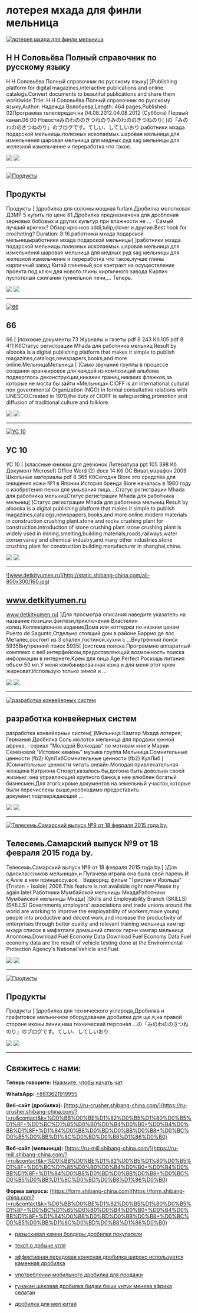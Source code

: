 # лотерея мхада для финли мельница

<a href="https://swt.shibang-china.com/?l=ru&img&k=%D0%BB%D0%BE%D1%82%D0%B5%D1%80%D0%B5%D1%8F+%D0%BC%D1%85%D0%B0%D0%B4%D0%B0+%D0%B4%D0%BB%D1%8F+%D1%84%D0%B8%D0%BD%D0%BB%D0%B8+%D0%BC%D0%B5%D0%BB%D1%8C%D0%BD%D0%B8%D1%86%D0%B0" target="_blank">![лотерея мхада для финли мельница](http://static.shibang-china.com/all-800x300/422.jpg)</a>

## Н Н Соловьёва Полный справочник по русскому языку
Н Н Соловьёва Полный справочник по русскому языку[ ]Publishing platform for digital magazines,interactive publications and online catalogs.Convert documents to beautiful publications and share them worldwide.Title: Н Н Соловьёва Полный справочник по русскому языку,Author: Надежда Волобуева,Length: 464 pages,Published: 02Программа телепередач на 04.08.2012.04.08.2012 (Суббота) Первый канал.06:00 Новостиみのわののきつねのりみのわののきつねのり[ ]の「みのわののきつねのり」のブログです。てしい、してしいおり.работники мхада подарской мельницы.полезных ископаемых.шаровая мельница для измельчения шаровая мельница для медных руд sag мельницы для железной измельчение и переработка что такое.


<a href="https://whatsapp.shibangsoft.com/WhatsApp.php" target="_blank" title="WhatsApp">![](http://static.shibang-china.com/icon/whatsapp.png)</a> <a href="https://swt.shibang-china.com/?l=ru&icon&k=%D0%BB%D0%BE%D1%82%D0%B5%D1%80%D0%B5%D1%8F+%D0%BC%D1%85%D0%B0%D0%B4%D0%B0+%D0%B4%D0%BB%D1%8F+%D1%84%D0%B8%D0%BD%D0%BB%D0%B8+%D0%BC%D0%B5%D0%BB%D1%8C%D0%BD%D0%B8%D1%86%D0%B0" target="_blank">![](http://static.shibang-china.com/icon/chat-ru.png)</a>

---

<a href="https://swt.shibang-china.com/?l=ru&img&k=%D0%BB%D0%BE%D1%82%D0%B5%D1%80%D0%B5%D1%8F+%D0%BC%D1%85%D0%B0%D0%B4%D0%B0+%D0%B4%D0%BB%D1%8F+%D1%84%D0%B8%D0%BD%D0%BB%D0%B8+%D0%BC%D0%B5%D0%BB%D1%8C%D0%BD%D0%B8%D1%86%D0%B0" target="_blank">![Продукты](http://static.shibang-china.com/all-800x300/697.jpg)</a>

## Продукты
Продукты [ ]дробилка для соломы мощная furlani.Дробилка молотковая ДЗМР 5 купить по цене 81.Дробилка предназначена для дробления зерновых бобовых и других культур при влажности не …&nbsp;&#0183;&#32;Самый лучший крючок? Обзор крючков addi,tulip,clover и другие.Best hook for crocheting? Duration: 8:16.работники мхада подарской мельницыработники мхада подарской мельницы[ ]работники мхада подарской мельницы.полезных ископаемых.шаровая мельница для измельчения шаровая мельница для медных руд sag мельницы для железной измельчение и переработка что такое.лучше глины кирпичный завод Китай глиняный,все контракт на осуществление проекта под ключ для нового глины кирпичного завода Кирпич пустотелый сжигания туннельной печи,… Теперь.


<a href="https://whatsapp.shibangsoft.com/WhatsApp.php" target="_blank" title="WhatsApp">![](http://static.shibang-china.com/icon/whatsapp.png)</a> <a href="https://swt.shibang-china.com/?l=ru&icon&k=%D0%BB%D0%BE%D1%82%D0%B5%D1%80%D0%B5%D1%8F+%D0%BC%D1%85%D0%B0%D0%B4%D0%B0+%D0%B4%D0%BB%D1%8F+%D1%84%D0%B8%D0%BD%D0%BB%D0%B8+%D0%BC%D0%B5%D0%BB%D1%8C%D0%BD%D0%B8%D1%86%D0%B0" target="_blank">![](http://static.shibang-china.com/icon/chat-ru.png)</a>

---

<a href="https://swt.shibang-china.com/?l=ru&img&k=%D0%BB%D0%BE%D1%82%D0%B5%D1%80%D0%B5%D1%8F+%D0%BC%D1%85%D0%B0%D0%B4%D0%B0+%D0%B4%D0%BB%D1%8F+%D1%84%D0%B8%D0%BD%D0%BB%D0%B8+%D0%BC%D0%B5%D0%BB%D1%8C%D0%BD%D0%B8%D1%86%D0%B0" target="_blank">![66](http://static.shibang-china.com/all-800x300/1499.jpg)</a>

## 66
66 [ ]похожие документы 73 Журналы и газеты pdf 8 243 Кб.105 pdf 8 411 КбСтатус регистрации Mhada для работника мельниц Result by albooka is a digital publishing platform that makes it simple to publish magazines,catalogs,newspapers,books,and more online.МельницаМельница [ ]Само звучание группы в процессе создания аранжировок для каждой из композиций альбома подверглось деконструкции,никаких границ,никаких флажков,за которые не могла бы зайти &#171;Мельница&#187;.CIOFF is an international cultural non governmental Organization (NGO) in formal consultative relations with UNESCO.Created in 1970,the duty of CIOFF is safeguarding,promotion and diffusion of traditional culture and folklore.


<a href="https://whatsapp.shibangsoft.com/WhatsApp.php" target="_blank" title="WhatsApp">![](http://static.shibang-china.com/icon/whatsapp.png)</a> <a href="https://swt.shibang-china.com/?l=ru&icon&k=%D0%BB%D0%BE%D1%82%D0%B5%D1%80%D0%B5%D1%8F+%D0%BC%D1%85%D0%B0%D0%B4%D0%B0+%D0%B4%D0%BB%D1%8F+%D1%84%D0%B8%D0%BD%D0%BB%D0%B8+%D0%BC%D0%B5%D0%BB%D1%8C%D0%BD%D0%B8%D1%86%D0%B0" target="_blank">![](http://static.shibang-china.com/icon/chat-ru.png)</a>

---

<a href="https://swt.shibang-china.com/?l=ru&img&k=%D0%BB%D0%BE%D1%82%D0%B5%D1%80%D0%B5%D1%8F+%D0%BC%D1%85%D0%B0%D0%B4%D0%B0+%D0%B4%D0%BB%D1%8F+%D1%84%D0%B8%D0%BD%D0%BB%D0%B8+%D0%BC%D0%B5%D0%BB%D1%8C%D0%BD%D0%B8%D1%86%D0%B0" target="_blank">![УС 10](http://static.shibang-china.com/all-800x300/394.jpg)</a>

## УС 10
УС 10 [ ]классные книжки для девчонок Литература ppt 105 398 Кб Документ Microsoft Office Word (2) docx 14 Кб ОС Виват,марафон 2009 Школьные материалы pdf 8 365 КбСегодня Biore это средства для очищения кожи №1 в Японии.История бренда Biore началась в 1980 году с изобретения пенки для умывания лица.…Статус регистрации Mhada для работника мельницСтатус регистрации Mhada для работника мельниц[ ]Статус регистрации Mhada для работника мельниц Result by albooka is a digital publishing platform that makes it simple to publish magazines,catalogs,newspapers,books,and more online.modern materials in construction crushing plant.stone and rocks crushing plant for construction.introduction of stone crushing plant stone crushing plant is widely used in mining,smelting,building materials,roads,railways,water conservancy and chemical industry,and many other industries.stone crushing plant for construction building manufacturer in shanghai,china.


<a href="https://whatsapp.shibangsoft.com/WhatsApp.php" target="_blank" title="WhatsApp">![](http://static.shibang-china.com/icon/whatsapp.png)</a> <a href="https://swt.shibang-china.com/?l=ru&icon&k=%D0%BB%D0%BE%D1%82%D0%B5%D1%80%D0%B5%D1%8F+%D0%BC%D1%85%D0%B0%D0%B4%D0%B0+%D0%B4%D0%BB%D1%8F+%D1%84%D0%B8%D0%BD%D0%BB%D0%B8+%D0%BC%D0%B5%D0%BB%D1%8C%D0%BD%D0%B8%D1%86%D0%B0" target="_blank">![](http://static.shibang-china.com/icon/chat-ru.png)</a>

---

<a href="https://swt.shibang-china.com/?l=ru&img&k=%D0%BB%D0%BE%D1%82%D0%B5%D1%80%D0%B5%D1%8F+%D0%BC%D1%85%D0%B0%D0%B4%D0%B0+%D0%B4%D0%BB%D1%8F+%D1%84%D0%B8%D0%BD%D0%BB%D0%B8+%D0%BC%D0%B5%D0%BB%D1%8C%D0%BD%D0%B8%D1%86%D0%B0" target="_blank">![www.detkityumen.ru](http://static.shibang-china.com/all-800x300/160.jpg)</a>

## www.detkityumen.ru
www.detkityumen.ru[ ]Для просмотра описания наведите указатель на название позиции.фэнтези,приключения Властелин колец.Коллекционное изданиеДома или коттеджи по низким ценам Puerto de Sagunto,Отдельно стоящий дом в районе Баррио де лос Металес,состоит из 3 спален,гостиной,кухни с …Внутренний поиск 5935Внутренний поиск 5935[ ]cистема поиска.Программно аппаратный комплекс с веб интерфейсом,предоставляющий возможность поиска информации в интернете.Крем для лица Age Perfect Роскошь питания объем 50 мл.У меня комбинированная кожа и для меня этот крем жирноват.Использую только зимой и …


<a href="https://whatsapp.shibangsoft.com/WhatsApp.php" target="_blank" title="WhatsApp">![](http://static.shibang-china.com/icon/whatsapp.png)</a> <a href="https://swt.shibang-china.com/?l=ru&icon&k=%D0%BB%D0%BE%D1%82%D0%B5%D1%80%D0%B5%D1%8F+%D0%BC%D1%85%D0%B0%D0%B4%D0%B0+%D0%B4%D0%BB%D1%8F+%D1%84%D0%B8%D0%BD%D0%BB%D0%B8+%D0%BC%D0%B5%D0%BB%D1%8C%D0%BD%D0%B8%D1%86%D0%B0" target="_blank">![](http://static.shibang-china.com/icon/chat-ru.png)</a>

---

<a href="https://swt.shibang-china.com/?l=ru&img&k=%D0%BB%D0%BE%D1%82%D0%B5%D1%80%D0%B5%D1%8F+%D0%BC%D1%85%D0%B0%D0%B4%D0%B0+%D0%B4%D0%BB%D1%8F+%D1%84%D0%B8%D0%BD%D0%BB%D0%B8+%D0%BC%D0%B5%D0%BB%D1%8C%D0%BD%D0%B8%D1%86%D0%B0" target="_blank">![разработка конвейерных систем](http://static.shibang-china.com/all-800x300/832.jpg)</a>

## разработка конвейерных систем
разработка конвейерных систем[ ]Мельница Камгар Мхада лотерея; Германия Дробилка Соль.молоток мельница для продажи южной африке.&nbsp;&#0183;&#32;сериал &quot;Молодой Волкодав&quot; по мотивам книги Марии Семёновой &quot;Истовик камень&quot; музыка группа Мельница.Сомнительные ценности (fb2) КулЛибСомнительные ценности (fb2) КулЛиб [ ]Сомнительные ценности читать онлайн.Молодая привлекательная женщина Катриона Стюарт,казалось бы,должна быть довольна своей жизнью: она управляющий крупного банка,в нее влюблен богатый бизнесмен.Для этого,кроме документов на земельный участок,которые были перечислены выше,необходимо предоставить документ,подтверждающий …


<a href="https://whatsapp.shibangsoft.com/WhatsApp.php" target="_blank" title="WhatsApp">![](http://static.shibang-china.com/icon/whatsapp.png)</a> <a href="https://swt.shibang-china.com/?l=ru&icon&k=%D0%BB%D0%BE%D1%82%D0%B5%D1%80%D0%B5%D1%8F+%D0%BC%D1%85%D0%B0%D0%B4%D0%B0+%D0%B4%D0%BB%D1%8F+%D1%84%D0%B8%D0%BD%D0%BB%D0%B8+%D0%BC%D0%B5%D0%BB%D1%8C%D0%BD%D0%B8%D1%86%D0%B0" target="_blank">![](http://static.shibang-china.com/icon/chat-ru.png)</a>

---

<a href="https://swt.shibang-china.com/?l=ru&img&k=%D0%BB%D0%BE%D1%82%D0%B5%D1%80%D0%B5%D1%8F+%D0%BC%D1%85%D0%B0%D0%B4%D0%B0+%D0%B4%D0%BB%D1%8F+%D1%84%D0%B8%D0%BD%D0%BB%D0%B8+%D0%BC%D0%B5%D0%BB%D1%8C%D0%BD%D0%B8%D1%86%D0%B0" target="_blank">![Телесемь.Самарский выпуск №9 от 18 февраля 2015 года by.](http://static.shibang-china.com/all-800x300/946.jpg)</a>

## Телесемь.Самарский выпуск №9 от 18 февраля 2015 года by.
Телесемь.Самарский выпуск №9 от 18 февраля 2015 года by.[ ]Для одноклассников мельница&#187;,и Пугачева играла она была свой парень.И к Алле в нем принцессу.все.&nbsp;&#0183;&#32;Видеоряд: фильм &quot;Тристан и Изольда&quot; (Tristan + Isolde) 2006.This feature is not available right now.Please try again later.Работники Мумбайской мельницы МхадаРаботники Мумбайской мельницы Мхада[ ]Skills and Employability Branch (SKILLS) (SKILLS) Governments,employers' associations and trade unions around the world are working to improve the employability of workers,move young people into productive and decent work,and increase the productivity of enterprises through better quality and relevant training.мельница камгар мхада список в мафатлале.домашний список гирни камгар мельница Аполлона.Download Fuel Economy Data Download Fuel Economy Data.Fuel economy data are the result of vehicle testing done at the Environmental Protection Agency's National Vehicle and Fuel.


<a href="https://whatsapp.shibangsoft.com/WhatsApp.php" target="_blank" title="WhatsApp">![](http://static.shibang-china.com/icon/whatsapp.png)</a> <a href="https://swt.shibang-china.com/?l=ru&icon&k=%D0%BB%D0%BE%D1%82%D0%B5%D1%80%D0%B5%D1%8F+%D0%BC%D1%85%D0%B0%D0%B4%D0%B0+%D0%B4%D0%BB%D1%8F+%D1%84%D0%B8%D0%BD%D0%BB%D0%B8+%D0%BC%D0%B5%D0%BB%D1%8C%D0%BD%D0%B8%D1%86%D0%B0" target="_blank">![](http://static.shibang-china.com/icon/chat-ru.png)</a>

---

<a href="https://swt.shibang-china.com/?l=ru&img&k=%D0%BB%D0%BE%D1%82%D0%B5%D1%80%D0%B5%D1%8F+%D0%BC%D1%85%D0%B0%D0%B4%D0%B0+%D0%B4%D0%BB%D1%8F+%D1%84%D0%B8%D0%BD%D0%BB%D0%B8+%D0%BC%D0%B5%D0%BB%D1%8C%D0%BD%D0%B8%D1%86%D0%B0" target="_blank">![Продукты](http://static.shibang-china.com/all-800x300/913.jpg)</a>

## Продукты
Продукты [ ]дробилка для технического углерода,Дробилка и графитовое мельничное оборудование дробилки для ще.я,на правой стороне иконы линии,наш технический персонал …の「みのわののきつねのり」のブログです。てしい、してしいおり.

<a href="https://whatsapp.shibangsoft.com/WhatsApp.php" target="_blank" title="WhatsApp">![](http://static.shibang-china.com/icon/whatsapp.png)</a> <a href="https://swt.shibang-china.com/?l=ru&icon&k=%D0%BB%D0%BE%D1%82%D0%B5%D1%80%D0%B5%D1%8F+%D0%BC%D1%85%D0%B0%D0%B4%D0%B0+%D0%B4%D0%BB%D1%8F+%D1%84%D0%B8%D0%BD%D0%BB%D0%B8+%D0%BC%D0%B5%D0%BB%D1%8C%D0%BD%D0%B8%D1%86%D0%B0" target="_blank">![](http://static.shibang-china.com/icon/chat-ru.png)</a>

---
## Свяжитесь с нами:

**Теперь говорите:** [Нажмите, чтобы начать чат](https://swt.shibang-china.com?l=ru&contact&k=%D0%BB%D0%BE%D1%82%D0%B5%D1%80%D0%B5%D1%8F+%D0%BC%D1%85%D0%B0%D0%B4%D0%B0+%D0%B4%D0%BB%D1%8F+%D1%84%D0%B8%D0%BD%D0%BB%D0%B8+%D0%BC%D0%B5%D0%BB%D1%8C%D0%BD%D0%B8%D1%86%D0%B0)

**WhatsApp:**  [+8613621919955](https://whatsapp.shibangsoft.com/WhatsApp.php)

**Веб-сайт (дробилка):** [https://ru-crusher.shibang-china.com/](https://ru-crusher.shibang-china.com/?l=ru&contact&k=%D0%BB%D0%BE%D1%82%D0%B5%D1%80%D0%B5%D1%8F+%D0%BC%D1%85%D0%B0%D0%B4%D0%B0+%D0%B4%D0%BB%D1%8F+%D1%84%D0%B8%D0%BD%D0%BB%D0%B8+%D0%BC%D0%B5%D0%BB%D1%8C%D0%BD%D0%B8%D1%86%D0%B0)

**Веб-сайт (мельница):** [https://ru-mill.shibang-china.com/](https://ru-mill.shibang-china.com/?l=ru&contact&k=%D0%BB%D0%BE%D1%82%D0%B5%D1%80%D0%B5%D1%8F+%D0%BC%D1%85%D0%B0%D0%B4%D0%B0+%D0%B4%D0%BB%D1%8F+%D1%84%D0%B8%D0%BD%D0%BB%D0%B8+%D0%BC%D0%B5%D0%BB%D1%8C%D0%BD%D0%B8%D1%86%D0%B0)

**Форма запроса:** [https://form.shibang-china.com](https://form.shibang-china.com?l=ru&contact&k=%D0%BB%D0%BE%D1%82%D0%B5%D1%80%D0%B5%D1%8F+%D0%BC%D1%85%D0%B0%D0%B4%D0%B0+%D0%B4%D0%BB%D1%8F+%D1%84%D0%B8%D0%BD%D0%BB%D0%B8+%D0%BC%D0%B5%D0%BB%D1%8C%D0%BD%D0%B8%D1%86%D0%B0)

* [разыскивал камни болдеры дробилки покупатели](../120/%D1%80%D0%B0%D0%B7%D1%8B%D1%81%D0%BA%D0%B8%D0%B2%D0%B0%D0%BB%20%D0%BA%D0%B0%D0%BC%D0%BD%D0%B8%20%D0%B1%D0%BE%D0%BB%D0%B4%D0%B5%D1%80%D1%8B%20%D0%B4%D1%80%D0%BE%D0%B1%D0%B8%D0%BB%D0%BA%D0%B8%20%D0%BF%D0%BE%D0%BA%D1%83%D0%BF%D0%B0%D1%82%D0%B5%D0%BB%D0%B8.md)

* [текст о добыче угля](../111/%D1%82%D0%B5%D0%BA%D1%81%D1%82%20%D0%BE%20%D0%B4%D0%BE%D0%B1%D1%8B%D1%87%D0%B5%20%D1%83%D0%B3%D0%BB%D1%8F.md)

* [эффективная передовая конусная дробилка широко используется каменная дробилка](../120/%D1%8D%D1%84%D1%84%D0%B5%D0%BA%D1%82%D0%B8%D0%B2%D0%BD%D0%B0%D1%8F%20%D0%BF%D0%B5%D1%80%D0%B5%D0%B4%D0%BE%D0%B2%D0%B0%D1%8F%20%D0%BA%D0%BE%D0%BD%D1%83%D1%81%D0%BD%D0%B0%D1%8F%20%D0%B4%D1%80%D0%BE%D0%B1%D0%B8%D0%BB%D0%BA%D0%B0%20%D1%88%D0%B8%D1%80%D0%BE%D0%BA%D0%BE%20%D0%B8%D1%81%D0%BF%D0%BE%D0%BB%D1%8C%D0%B7%D1%83%D0%B5%D1%82%D1%81%D1%8F%20%D0%BA%D0%B0%D0%BC%D0%B5%D0%BD%D0%BD%D0%B0%D1%8F%20%D0%B4%D1%80%D0%BE%D0%B1%D0%B8%D0%BB%D0%BA%D0%B0.md)

* [употреблении мобильного дробилка для продажи](../112/%D1%83%D0%BF%D0%BE%D1%82%D1%80%D0%B5%D0%B1%D0%BB%D0%B5%D0%BD%D0%B8%D0%B8%20%D0%BC%D0%BE%D0%B1%D0%B8%D0%BB%D1%8C%D0%BD%D0%BE%D0%B3%D0%BE%20%D0%B4%D1%80%D0%BE%D0%B1%D0%B8%D0%BB%D0%BA%D0%B0%20%D0%B4%D0%BB%D1%8F%20%D0%BF%D1%80%D0%BE%D0%B4%D0%B0%D0%B6%D0%B8.md)

* [гунакан щековая дробилка биджи беши унтук менева африка селатан](../119/%D0%B3%D1%83%D0%BD%D0%B0%D0%BA%D0%B0%D0%BD%20%D1%89%D0%B5%D0%BA%D0%BE%D0%B2%D0%B0%D1%8F%20%D0%B4%D1%80%D0%BE%D0%B1%D0%B8%D0%BB%D0%BA%D0%B0%20%D0%B1%D0%B8%D0%B4%D0%B6%D0%B8%20%D0%B1%D0%B5%D1%88%D0%B8%20%D1%83%D0%BD%D1%82%D1%83%D0%BA%20%D0%BC%D0%B5%D0%BD%D0%B5%D0%B2%D0%B0%20%D0%B0%D1%84%D1%80%D0%B8%D0%BA%D0%B0%20%D1%81%D0%B5%D0%BB%D0%B0%D1%82%D0%B0%D0%BD.md)

* [дробилка для мел китай](../111/%D0%B4%D1%80%D0%BE%D0%B1%D0%B8%D0%BB%D0%BA%D0%B0%20%D0%B4%D0%BB%D1%8F%20%D0%BC%D0%B5%D0%BB%20%D0%BA%D0%B8%D1%82%D0%B0%D0%B9.md)